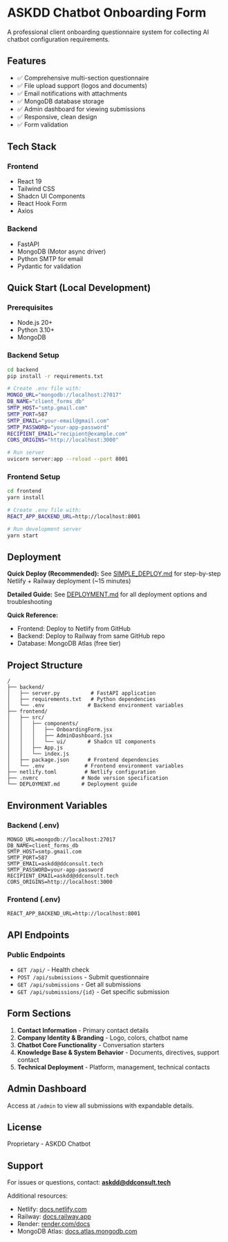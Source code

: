 # ASKDD Chatbot Onboarding Form

A professional client onboarding questionnaire system for collecting AI chatbot configuration requirements.

## Features

- ✅ Comprehensive multi-section questionnaire
- ✅ File upload support (logos and documents)
- ✅ Email notifications with attachments
- ✅ MongoDB database storage
- ✅ Admin dashboard for viewing submissions
- ✅ Responsive, clean design
- ✅ Form validation

## Tech Stack

### Frontend
- React 19
- Tailwind CSS
- Shadcn UI Components
- React Hook Form
- Axios

### Backend
- FastAPI
- MongoDB (Motor async driver)
- Python SMTP for email
- Pydantic for validation

## Quick Start (Local Development)

### Prerequisites
- Node.js 20+
- Python 3.10+
- MongoDB

### Backend Setup

```bash
cd backend
pip install -r requirements.txt

# Create .env file with:
MONGO_URL="mongodb://localhost:27017"
DB_NAME="client_forms_db"
SMTP_HOST="smtp.gmail.com"
SMTP_PORT=587
SMTP_EMAIL="your-email@gmail.com"
SMTP_PASSWORD="your-app-password"
RECIPIENT_EMAIL="recipient@example.com"
CORS_ORIGINS="http://localhost:3000"

# Run server
uvicorn server:app --reload --port 8001
```

### Frontend Setup

```bash
cd frontend
yarn install

# Create .env file with:
REACT_APP_BACKEND_URL=http://localhost:8001

# Run development server
yarn start
```

## Deployment

**Quick Deploy (Recommended):** See [SIMPLE_DEPLOY.md](SIMPLE_DEPLOY.md) for step-by-step Netlify + Railway deployment (~15 minutes)

**Detailed Guide:** See [DEPLOYMENT.md](DEPLOYMENT.md) for all deployment options and troubleshooting

**Quick Reference:**
- Frontend: Deploy to Netlify from GitHub
- Backend: Deploy to Railway from same GitHub repo  
- Database: MongoDB Atlas (free tier)

## Project Structure

```
/
├── backend/
│   ├── server.py          # FastAPI application
│   ├── requirements.txt   # Python dependencies
│   └── .env              # Backend environment variables
├── frontend/
│   ├── src/
│   │   ├── components/
│   │   │   ├── OnboardingForm.jsx
│   │   │   ├── AdminDashboard.jsx
│   │   │   └── ui/       # Shadcn UI components
│   │   ├── App.js
│   │   └── index.js
│   ├── package.json      # Frontend dependencies
│   └── .env             # Frontend environment variables
├── netlify.toml         # Netlify configuration
├── .nvmrc              # Node version specification
└── DEPLOYMENT.md       # Deployment guide
```

## Environment Variables

### Backend (.env)
```
MONGO_URL=mongodb://localhost:27017
DB_NAME=client_forms_db
SMTP_HOST=smtp.gmail.com
SMTP_PORT=587
SMTP_EMAIL=askdd@ddconsult.tech
SMTP_PASSWORD=your-app-password
RECIPIENT_EMAIL=askdd@ddconsult.tech
CORS_ORIGINS=http://localhost:3000
```

### Frontend (.env)
```
REACT_APP_BACKEND_URL=http://localhost:8001
```

## API Endpoints

### Public Endpoints
- `GET /api/` - Health check
- `POST /api/submissions` - Submit questionnaire
- `GET /api/submissions` - Get all submissions
- `GET /api/submissions/{id}` - Get specific submission

## Form Sections

1. **Contact Information** - Primary contact details
2. **Company Identity & Branding** - Logo, colors, chatbot name
3. **Chatbot Core Functionality** - Conversation starters
4. **Knowledge Base & System Behavior** - Documents, directives, support contact
5. **Technical Deployment** - Platform, management, technical contacts

## Admin Dashboard

Access at `/admin` to view all submissions with expandable details.

## License

Proprietary - ASKDD Chatbot

## Support

For issues or questions, contact: **askdd@ddconsult.tech**

Additional resources:
- Netlify: [docs.netlify.com](https://docs.netlify.com)
- Railway: [docs.railway.app](https://docs.railway.app)
- Render: [render.com/docs](https://render.com/docs)
- MongoDB Atlas: [docs.atlas.mongodb.com](https://docs.atlas.mongodb.com)